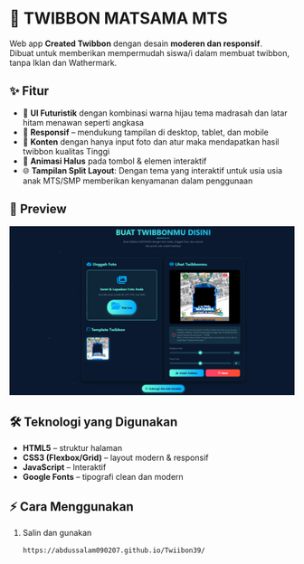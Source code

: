 # 🔐 TWIBBON MATSAMA MTS

Web app **Created Twibbon** dengan desain **moderen dan responsif**.  
Dibuat untuk memberikan mempermudah siswa/i dalam membuat twibbon, tanpa Iklan dan Wathermark.

## ✨ Fitur
- 🎨 **UI Futuristik** dengan kombinasi warna hijau tema madrasah dan latar hitam menawan seperti angkasa
- 📱 **Responsif** – mendukung tampilan di desktop, tablet, dan mobile  
- 🔑 **Konten** dengan hanya input foto dan atur maka mendapatkan hasil twibbon kualitas Tinggi  
- 🚀 **Animasi Halus** pada tombol & elemen interaktif  
- 🌐 **Tampilan Split Layout**: Dengan tema yang interaktif untuk usia usia anak MTS/SMP memberikan kenyamanan dalam penggunaan

## 📸 Preview
![Preview Login Page](./screenshot.png)

## 🛠️ Teknologi yang Digunakan
- **HTML5** – struktur halaman
- **CSS3 (Flexbox/Grid)** – layout modern & responsif
- **JavaScript** – Interaktif
- **Google Fonts** – tipografi clean dan modern

## ⚡ Cara Menggunakan
1. Salin dan gunakan  
   ```bash
   https://abdussalam090207.github.io/Twiibon39/
